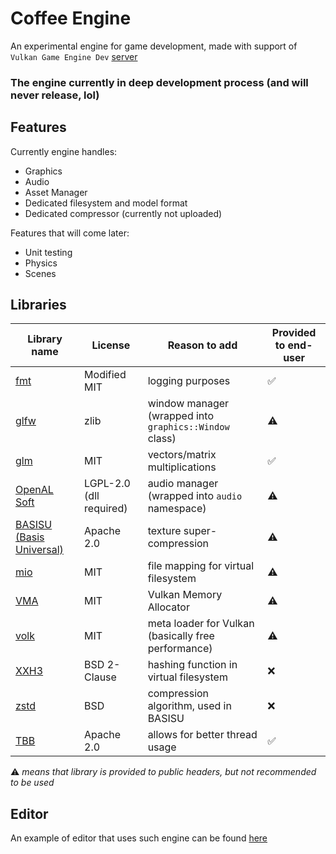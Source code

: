 # Coffee Engine

An experimental engine for game development, made with support of `Vulkan Game Engine Dev` [server](https://discord.gg/Mh9ZjUs5KZ)

### The engine currently in deep development process (and will never release, lol)

## Features

Currently engine handles:
- Graphics
- Audio
- Asset Manager
- Dedicated filesystem and model format
- Dedicated compressor (currently not uploaded)

Features that will come later:
- Unit testing
- Physics
- Scenes

## Libraries
| Library name | License | Reason to add | Provided to end-user |
| --- | --- | --- | --- |
| [fmt](https://github.com/fmtlib/fmt) | Modified MIT | logging purposes | :white_check_mark: |
| [glfw](https://github.com/glfw/glfw) | zlib | window manager (wrapped into `graphics::Window` class) | :warning: |
| [glm](https://github.com/g-truc/glm) | MIT | vectors/matrix multiplications | :white_check_mark: |
| [OpenAL Soft](https://github.com/kcat/openal-soft) | LGPL-2.0 (dll required) | audio manager (wrapped into `audio` namespace) | :warning: |
| [BASISU (Basis Universal)](https://github.com/BinomialLLC/basis_universal) | Apache 2.0 | texture super-compression | :warning: |
| [mio](https://github.com/mandreyel/mio) | MIT | file mapping for virtual filesystem | :warning: |
| [VMA](https://github.com/GPUOpen-LibrariesAndSDKs/VulkanMemoryAllocator) | MIT | Vulkan Memory Allocator | :warning: |
| [volk](https://github.com/zeux/volk) | MIT | meta loader for Vulkan (basically free performance) | :warning: |
| [XXH3](https://github.com/Cyan4973/xxHash) | BSD 2-Clause | hashing function in virtual filesystem | :x: |
| [zstd](https://github.com/facebook/zstd) | BSD | compression algorithm, used in BASISU | :x: |
| [TBB](https://github.com/oneapi-src/oneTBB) | Apache 2.0 | allows for better thread usage | :white_check_mark: |

:warning: *means that library is provided to public headers, but not recommended to be used*

## Editor
An example of editor that uses such engine can be found [here](https://github.com/Rynnya/coffee-editor)